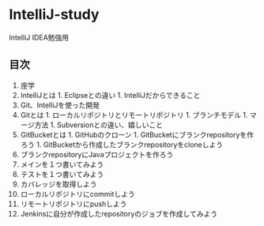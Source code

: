 # IntelliJ-study
IntelliJ IDEA勉強用

## 目次
1. 座学
  1. IntelliJとは
    1. Eclipseとの違い
    1. IntelliJだからできること
1. Git、IntelliJを使った開発
  1. Gitとは
    1. ローカルリポジトリとリモートリポジトリ
    1. ブランチモデル
    1. マージ方法
    1. Subversionとの違い、嬉しいこと
  1. GitBucketとは
    1. GitHubのクローン
    1. GitBucketにブランクrepositoryを作ろう
    1. GitBucketから作成したブランクrepositoryをcloneしよう
  1. ブランクrepositoryにJavaプロジェクトを作ろう
  1. メインを１つ書いてみよう
  1. テストを１つ書いてみよう
  1. カバレッジを取得しよう
  1. ローカルリポジトリにcommitしよう
  1. リモートリポジトリにpushしよう
  1. Jenkinsに自分が作成したrepositoryのジョブを作成してみよう
